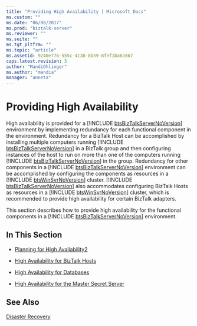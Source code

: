 ```yaml
---
title: "Providing High Availability | Microsoft Docs"
ms.custom: ""
ms.date: "06/08/2017"
ms.prod: "biztalk-server"
ms.reviewer: ""
ms.suite: ""
ms.tgt_pltfrm: ""
ms.topic: "article"
ms.assetid: 9240e776-555c-4c38-8b59-8fef1ba6a567
caps.latest.revision: 3
author: "MandiOhlinger"
ms.author: "mandia"
manager: "anneta"
---
```

# Providing High Availability
High availability is provided for a [!INCLUDE [btsBizTalkServerNoVersion](../includes/btsbiztalkservernoversion-md.md)] environment by implementing redundancy for each functional component in the environment. Redundancy for a BizTalk Host can be accomplished by installing multiple computers running [!INCLUDE [btsBizTalkServerNoVersion](../includes/btsbiztalkservernoversion-md.md)] in a BizTalk group and then configuring instances of the host to run on more than one of the computers running [!INCLUDE [btsBizTalkServerNoVersion](../includes/btsbiztalkservernoversion-md.md)] in the group. Redundancy for other components in a [!INCLUDE [btsBizTalkServerNoVersion](../includes/btsbiztalkservernoversion-md.md)] environment can be accomplished by configuring the components as resources in a [!INCLUDE [btsWinSvrNoVersion](../includes/btswinsvrnoversion-md.md)] cluster. [!INCLUDE [btsBizTalkServerNoVersion](../includes/btsbiztalkservernoversion-md.md)] also accommodates configuring BizTalk Hosts as resources in a [!INCLUDE [btsWinSvrNoVersion](../includes/btswinsvrnoversion-md.md)] cluster, which is recommended to provide high availability for certain BizTalk adapters.  
  
 This section describes how to provide high availability for the functional components in a [!INCLUDE [btsBizTalkServerNoVersion](../includes/btsbiztalkservernoversion-md.md)] environment.  
  
## In This Section  
  
-   [Planning for High Availability2](../technical-guides/planning-for-high-availability2.md)  
  
-   [High Availability for BizTalk Hosts](../technical-guides/high-availability-for-biztalk-hosts.md)  
  
-   [High Availability for Databases](../technical-guides/high-availability-for-databases.md)  
  
-   [High Availability for the Master Secret Server](../technical-guides/high-availability-for-the-master-secret-server.md)  
  
## See Also  
 [Disaster Recovery](../technical-guides/disaster-recovery.md)